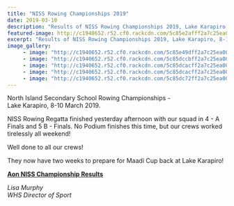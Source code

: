 ```yaml
---
title: "NISS Rowing Championships 2019"
date: 2019-03-10
description: "Results of NISS Rowing Championships 2019, Lake Karapiro, 8-10 March 2019..."
featured-image: http://c1940652.r52.cf0.rackcdn.com/5c85e2afff2a7c25ea000382/1st-one-for-website.330.jpg
excerpt: "Results of NISS Rowing Championships 2019, Lake Karapiro, 8-10 March 2019."
image_gallery:
     - image: "http://c1940652.r52.cf0.rackcdn.com/5c85e49dff2a7c25ea000386/53781152_1209445305871240_8301804310061121536_n.jpg"
     - image: "http://c1940652.r52.cf0.rackcdn.com/5c85dccbff2a7c25ea00036c/53783983_1210087269140377_4130011792732585984_n.jpg"
     - image: "http://c1940652.r52.cf0.rackcdn.com/5c85dcacff2a7c25ea000361/53600230_1210087279140376_5655229867239669760_n-(1).jpg"
     - image: "http://c1940652.r52.cf0.rackcdn.com/5c85dcacff2a7c25ea000364/53651565_1210087289140375_8241219922290540544_n.jpg"
     - image: "http://c1940652.r52.cf0.rackcdn.com/5c85dc72ff2a7c25ea000358/53419651_1210087325807038_8897231302936231936_n.jpg"
---
```


<p>North Island Secondary School Rowing Championships -<br />Lake Karapiro, 8-10 March 2019.</p>
<p><span>NISS Rowing Regatta finished yesterday afternoon with our squad in 4 - A Finals and 5 B - Finals. No Podium finishes this time, but our crews worked tirelessly all weekend!</span></p>
<p><span>Well done to all our crews!&nbsp;</span></p>
<p><span>They now have two weeks to prepare for Maadi Cup back at Lake Karapiro!</span></p>
<p><strong><a href="https://www.rowit.co.nz/results/niss2019?cn=wnhs&amp;fbclid=IwAR10vnWAopVMDJdCbeBz5r53JR_71fiQ976XToNs05LPiXnFauEs4oypJVI">Aon NISS Championship Results</a></strong></p>
<p><em>Lisa Murphy</em><br /><em>WHS Director of Sport</em></p>

